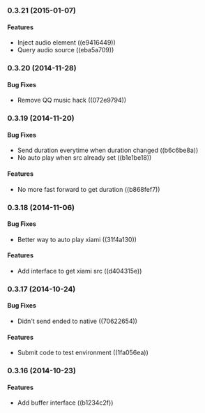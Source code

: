 <a name="0.3.21"></a>
### 0.3.21 (2015-01-07)


#### Features

* Inject audio element ((e9416449))
* Query audio source ((eba5a709))


<a name="0.3.20"></a>
### 0.3.20 (2014-11-28)


#### Bug Fixes

* Remove QQ music hack ((072e9794))


<a name="0.3.19"></a>
### 0.3.19 (2014-11-20)


#### Bug Fixes

* Send duration everytime when duration changed ((b6c6be8a))
* No auto play when src already set ((b1e1be18))


#### Features

* No more fast forward to get duration ((b868fef7))


<a name="0.3.18"></a>
### 0.3.18 (2014-11-06)


#### Bug Fixes

* Better way to auto play xiami ((31f4a130))


#### Features

* Add interface to get xiami src ((d404315e))


<a name="0.3.17"></a>
### 0.3.17 (2014-10-24)


#### Bug Fixes

* Didn't send ended to native ((70622654))


#### Features

* Submit code to test environment ((1fa056ea))


<a name="0.3.16"></a>
### 0.3.16 (2014-10-23)


#### Features

* Add buffer interface ((b1234c2f))


